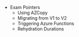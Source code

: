 - Exam Pointers
  - Using AZCopy
  - Migrating from V1 to V2
  - Triggering Azure Functions
  - Rehydration Durations
 